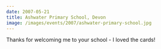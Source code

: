 ```yaml
---
date: 2007-05-21
title: Ashwater Primary School, Devon
image: /images/events/2007/ashwater-primary-school.jpg
---
```


Thanks for welcoming me to your school - I loved the cards!

